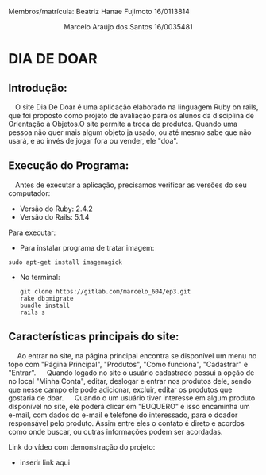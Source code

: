 Membros/matrícula: Beatriz Hanae Fujimoto 16/0113814  
<td>&emsp;</td><td>&emsp;</td><td>&emsp;</td><td>&emsp;</td><td>&emsp;</td><td>&emsp;</td><td>&emsp;</td><td>&emsp;</td>Marcelo Araújo dos Santos 16/0035481           

# DIA DE DOAR

## Introdução:
<td>&emsp;</td>O site Dia De Doar é uma aplicação elaborado na linguagem Ruby on rails, que foi proposto como projeto de avaliação para os alunos da disciplina de Orientação à Objetos.O site permite a troca de produtos. Quando uma pessoa não quer mais algum objeto ja usado, ou até mesmo sabe que não usará, e ao invés de jogar fora ou vender, ele "doa".

## Execução do Programa:
<td>&emsp;</td>Antes de executar a aplicação, precisamos verificar as versões do seu computador:

* Versão do Ruby:   2.4.2
* Versão do Rails:  5.1.4

Para executar:

* Para instalar programa de tratar imagem:

 `sudo apt-get install imagemagick`

* No terminal:

  `git clone https://gitlab.com/marcelo_604/ep3.git `  
  `rake db:migrate`  
  `bundle install`  
  `rails s`  


## Características principais do site:

<td>&emsp;</td> Ao entrar no site, na página principal encontra se disponível um menu no topo com "Página Principal", "Produtos", "Como funciona", "Cadastrar" e "Entrar".

<td>&emsp;</td> Quando logado no site o usuário cadastrado possui a opção de no local "Minha Conta", editar, deslogar e  entrar nos produtos dele, sendo que nesse campo ele pode adicionar, excluir, editar os produtos que gostaria de doar.

<td>&emsp;</td> Quando o um usuário tiver interesse em algum produto disponível no site, ele poderá clicar em "EUQUERO" e isso encaminha um e-mail, com dados do e-mail e telefone do interessado, para o doador responsável pelo produto. Assim entre eles o contato é direto e acordos como onde buscar, ou outras informações podem ser acordadas.  


Link do vídeo com demonstração do projeto:
* inserir link aqui
